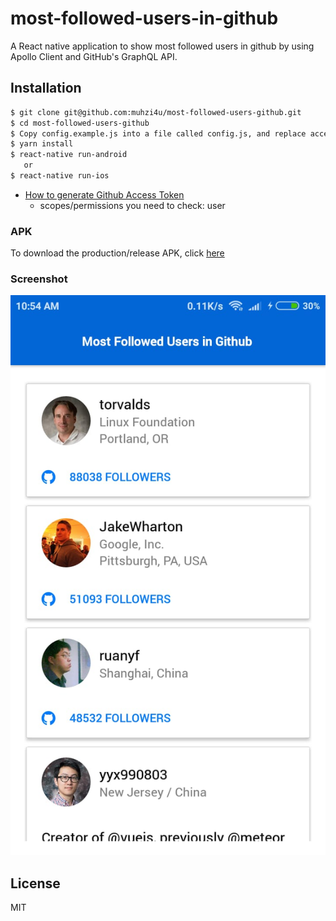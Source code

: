 # most-followed-users-in-github

A React native application to show most followed users in github by using Apollo Client and GitHub's GraphQL API.

## Installation

```sh
$ git clone git@github.com:muhzi4u/most-followed-users-github.git
$ cd most-followed-users-github
$ Copy config.example.js into a file called config.js, and replace accessToken with your token
$ yarn install
$ react-native run-android
   or
$ react-native run-ios

```

- [How to generate Github Access Token](https://help.github.com/articles/creating-a-personal-access-token-for-the-command-line/)
  - scopes/permissions you need to check: user

### APK

To download the production/release APK, click [here](https://github.com/muhzi4u/most-followed-users-github/example/github-followers.apk)

### Screenshot

![Home Page](example/home.jpeg 'Home Page')

## License

MIT
